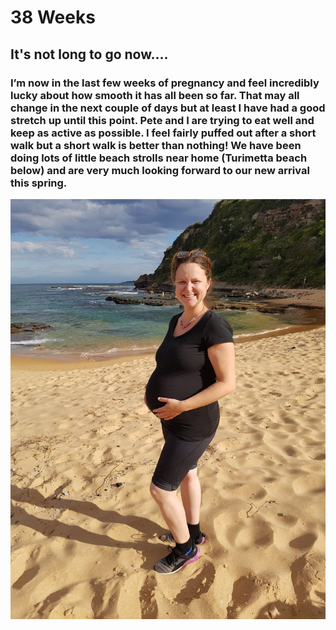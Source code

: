 # 38 Weeks
## It's not long to go now....
### I’m now in the last few weeks of pregnancy and feel incredibly lucky about how smooth it has all been so far. That may all change in the next couple of days but at least I have had a good stretch up until this point. Pete and I are trying to eat well and keep as active as possible. I feel fairly puffed out after a short walk but a short walk is better than nothing! We have been doing lots of little beach strolls near home (Turimetta beach below) and are very much looking forward to our new arrival this spring. 

![Tanya](Tanya.jpg "Tanya")


